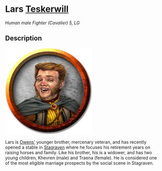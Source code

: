 # Lars [Teskerwill](../Organizations/Houses/Teskerwill.md)
*Human male Fighter (Cavalier) 5, LG*

## Description
![](LarsTeskerwill.png)

Lars is [Owens'](OwenTeskerwill.md) younger brother, mercenary veteran, and has recently opened a stable in [Stagraven](../Cities/Stagraven.md) where he focuses his retirement years on raising horses and family. Like his brother, his is a widower, and has two young children, Khevren (male) and Traena (female). He is considered one of the most eligible marriage prospects by the social scene in Stagraven.
